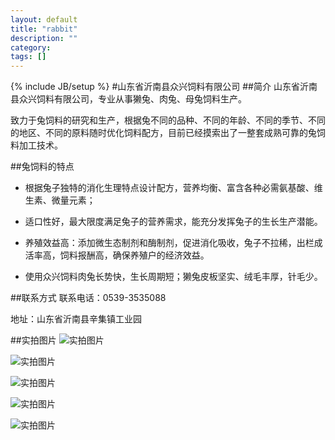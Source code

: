 ```yaml
---
layout: default 
title: "rabbit"
description: ""
category: 
tags: []
---
```

{% include JB/setup %}
#山东省沂南县众兴饲料有限公司
##简介
山东省沂南县众兴饲料有限公司，专业从事獭兔、肉兔、母兔饲料生产。

致力于兔饲料的研究和生产，根据兔不同的品种、不同的年龄、不同的季节、不同的地区、不同的原料随时优化饲料配方，目前已经摸索出了一整套成熟可靠的兔饲料加工技术。

##兔饲料的特点
+ 根据兔子独特的消化生理特点设计配方，营养均衡、富含各种必需氨基酸、维生素、微量元素；

+ 适口性好，最大限度满足兔子的营养需求，能充分发挥兔子的生长生产潜能。

+ 养殖效益高：添加微生态制剂和酶制剂，促进消化吸收，兔子不拉稀，出栏成活率高，饲料报酬高，确保养殖户的经济效益。

+ 使用众兴饲料肉兔长势快，生长周期短；獭兔皮板坚实、绒毛丰厚，针毛少。

##联系方式
联系电话：0539-3535088

地址：山东省沂南县辛集镇工业园

##实拍图片
![实拍图片](/rabbit/assets/image/rabbit/1.jpg)

![实拍图片](/rabbit/assets/image/rabbit/2.jpg)

![实拍图片](/rabbit/assets/image/rabbit/3.jpg)

![实拍图片](/rabbit/assets/image/rabbit/4.jpg)

![实拍图片](/rabbit/assets/image/rabbit/5.jpg)
